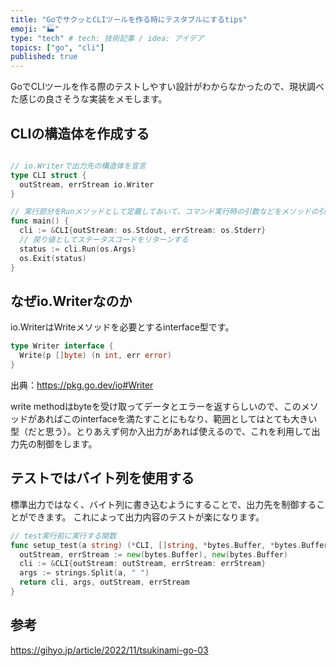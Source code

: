 ```yaml
---
title: "GoでサクッとCLIツールを作る時にテスタブルにするtips"
emoji: "🏭"
type: "tech" # tech: 技術記事 / idea: アイデア
topics: ["go", "cli"]
published: true
---
```


GoでCLIツールを作る際のテストしやすい設計がわからなかったので、現状調べた感じの良さそうな実装をメモします。

## CLIの構造体を作成する

```go:main.go

// io.Writerで出力先の構造体を宣言
type CLI struct {
  outStream, errStream io.Writer
}

// 実行部分をRunメソッドとして定義しておいて、コマンド実行時の引数などをメソッドの引数として入れる
func main() {
  cli := &CLI{outStream: os.Stdout, errStream: os.Stderr}
  // 戻り値としてステータスコードをリターンする
  status := cli.Run(os.Args)
  os.Exit(status)
}

```

## なぜio.Writerなのか
io.WriterはWriteメソッドを必要とするinterface型です。

```go
type Writer interface {
  Write(p []byte) (n int, err error)
}
```
出典：https://pkg.go.dev/io#Writer

write methodはbyteを受け取ってデータとエラーを返すらしいので、このメソッドがあればこのinterfaceを満たすことにもなり、範囲としてはとても大きい型（だと思う）。とりあえず何か入出力があれば使えるので、これを利用して出力先の制御をします。

## テストではバイト列を使用する
標準出力ではなく、バイト列に書き込むようにすることで、出力先を制御することができます。
これによって出力内容のテストが楽になります。

```go
// test実行前に実行する関数
func setup_test(a string) (*CLI, []string, *bytes.Buffer, *bytes.Buffer) {
  outStream, errStream := new(bytes.Buffer), new(bytes.Buffer)
  cli := &CLI{outStream: outStream, errStream: errStream}
  args := strings.Split(a, " ")
  return cli, args, outStream, errStream
}
```

## 参考
https://gihyo.jp/article/2022/11/tsukinami-go-03
